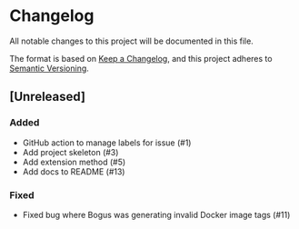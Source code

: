 # Changelog

All notable changes to this project will be documented in this file.

The format is based on [Keep a Changelog](https://keepachangelog.com/en/1.0.0/),
and this project adheres to [Semantic Versioning](https://semver.org/spec/v2.0.0.html).

## [Unreleased]

### Added

- GitHub action to manage labels for issue (#1)
- Add project skeleton (#3)
- Add extension method (#5)
- Add docs to README (#13)

### Fixed

- Fixed bug where Bogus was generating invalid Docker image tags (#11)